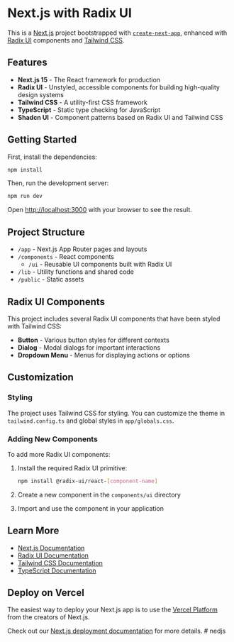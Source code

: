 # Next.js with Radix UI

This is a [Next.js](https://nextjs.org/) project bootstrapped with [`create-next-app`](https://github.com/vercel/next.js/tree/canary/packages/create-next-app), enhanced with [Radix UI](https://www.radix-ui.com/) components and [Tailwind CSS](https://tailwindcss.com/).

## Features

- **Next.js 15** - The React framework for production
- **Radix UI** - Unstyled, accessible components for building high-quality design systems
- **Tailwind CSS** - A utility-first CSS framework
- **TypeScript** - Static type checking for JavaScript
- **Shadcn UI** - Component patterns based on Radix UI and Tailwind CSS

## Getting Started

First, install the dependencies:

```bash
npm install
```

Then, run the development server:

```bash
npm run dev
```

Open [http://localhost:3000](http://localhost:3000) with your browser to see the result.

## Project Structure

- `/app` - Next.js App Router pages and layouts
- `/components` - React components
  - `/ui` - Reusable UI components built with Radix UI
- `/lib` - Utility functions and shared code
- `/public` - Static assets

## Radix UI Components

This project includes several Radix UI components that have been styled with Tailwind CSS:

- **Button** - Various button styles for different contexts
- **Dialog** - Modal dialogs for important interactions
- **Dropdown Menu** - Menus for displaying actions or options

## Customization

### Styling

The project uses Tailwind CSS for styling. You can customize the theme in `tailwind.config.ts` and global styles in `app/globals.css`.

### Adding New Components

To add more Radix UI components:

1. Install the required Radix UI primitive:
   ```bash
   npm install @radix-ui/react-[component-name]
   ```

2. Create a new component in the `components/ui` directory
3. Import and use the component in your application

## Learn More

- [Next.js Documentation](https://nextjs.org/docs)
- [Radix UI Documentation](https://www.radix-ui.com/docs/primitives/overview/introduction)
- [Tailwind CSS Documentation](https://tailwindcss.com/docs)
- [TypeScript Documentation](https://www.typescriptlang.org/docs/)

## Deploy on Vercel

The easiest way to deploy your Next.js app is to use the [Vercel Platform](https://vercel.com/new?utm_medium=default-template&filter=next.js&utm_source=create-next-app&utm_campaign=create-next-app-readme) from the creators of Next.js.

Check out our [Next.js deployment documentation](https://nextjs.org/docs/app/building-your-application/deploying) for more details.
#   n e d j s  
 